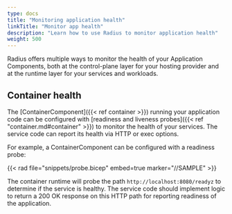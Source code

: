 ```yaml
---
type: docs
title: "Monitoring application health"
linkTitle: "Monitor app health"
description: "Learn how to use Radius to monitor application health"
weight: 500
---
```



Radius offers multiple ways to monitor the health of your Application Components, both at the control-plane layer for your hosting provider and at the runtime layer for your services and workloads.

## Container health

The [ContainerComponent]({{< ref container >}}) running your application code can be configured with [readiness and liveness probes]({{< ref "container.md#container" >}}) to monitor the health of your services. The service code can report its health via HTTP or exec options.

For example, a ContainerComponent can be configured with a readiness probe:

{{< rad file="snippets/probe.bicep" embed=true marker="//SAMPLE" >}}


The container runtime will probe the path `http://localhost:8080/readyz` to determine if the service is healthy. The service code should implement logic to return a 200 OK response on this HTTP path for reporting readiness of the application.